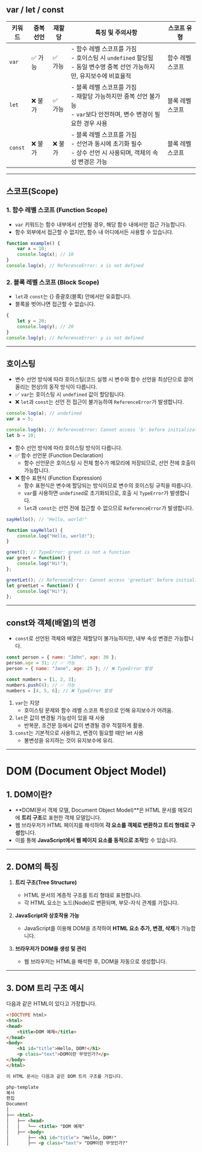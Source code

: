 ## var / let / const

| 키워드| 중복 선언| 재할당| 특징 및 주의사항| 스코프 유형|
|-----|--------|-----|-------------|----------|
| `var`   | ✅ 가능   | ✅ 가능  | - 함수 레벨 스코프를 가짐<br>- 호이스팅 시 `undefined` 할당됨<br>- 동일 변수명 중복 선언 가능하지만, 유지보수에 비효율적 | 함수 레벨 스코프 |
| `let`   | ❌ 불가   | ✅ 가능  | - 블록 레벨 스코프를 가짐<br>- 재할당 가능하지만 중복 선언 불가능<br>- `var`보다 안전하며, 변수 변경이 필요한 경우 사용 | 블록 레벨 스코프 |
| `const` | ❌ 불가   | ❌ 불가  | - 블록 레벨 스코프를 가짐<br>- 선언과 동시에 초기화 필수<br>- 상수 선언 시 사용되며, 객체의 속성 변경은 가능 | 블록 레벨 스코프 |
------------------


## 스코프(Scope)

### 1. 함수 레벨 스코프 (Function Scope)
- `var` 키워드는 함수 내부에서 선언될 경우, 해당 함수 내에서만 접근 가능합니다.
- 함수 외부에서 접근할 수 없지만, 함수 내 어디에서든 사용할 수 있습니다.

```js
function example() {
    var x = 10;
    console.log(x); // 10
}
console.log(x); // ReferenceError: x is not defined
```

### 2. 블록 레벨 스코프 (Block Scope)
- `let`과 `const`는 {} 중괄호(블록) 안에서만 유효합니다.
- 블록을 벗어나면 접근할 수 없습니다.

```js
{
    let y = 20;
    console.log(y); // 20
}
console.log(y); // ReferenceError: y is not defined
```
------------------


## 호이스팅
- 변수 선언 방식에 따라 호이스팅(코드 실행 시 변수와 함수 선언을 최상단으로 끌어올리는 현상)의 동작 방식이 다릅니다.
- ✅ `var`는 호이스팅 시 `undefined` 값이 할당됩니다.
- ❌ `let`과 `const`는 선언 전 접근이 불가능하여 `ReferenceError`가 발생합니다.

```js
console.log(a); // undefined
var a = 5;

console.log(b); // ReferenceError: Cannot access 'b' before initialization
let b = 10;
```

- 함수 선언 방식에 따라 호이스팅 방식이 다릅니다.
- ✅ 함수 선언문 (Function Declaration)
    - 함수 선언문은 호이스팅 시 전체 함수가 메모리에 저장되므로, 선언 전에 호출이 가능합니다.
- ❌ 함수 표현식 (Function Expression)
    - 함수 표현식은 변수에 할당되는 방식이므로 변수의 호이스팅 규칙을 따릅니다.
    - `var`를 사용하면 `undefined`로 초기화되므로, 호출 시 `TypeError`가 발생합니다.
    - `let`과 `const`는 선언 전에 접근할 수 없으므로 `ReferenceError`가 발생합니다.

```js
sayHello(); // "Hello, world!"

function sayHello() {
    console.log("Hello, world!");
}

greet(); // TypeError: greet is not a function
var greet = function() {
    console.log("Hi!");
};

greetLet(); // ReferenceError: Cannot access 'greetLet' before initialization
let greetLet = function() {
    console.log("Hi!");
};
```
------------------


## const와 객체(배열)의 변경
- `const`로 선언된 객체와 배열은 재할당이 불가능하지만, 내부 속성 변경은 가능합니다.

```js
const person = { name: "John", age: 30 };
person.age = 31; // ✅ 가능
person = { name: "Jane", age: 25 }; // ❌ TypeError 발생

const numbers = [1, 2, 3];
numbers.push(4); // ✅ 가능
numbers = [4, 5, 6]; // ❌ TypeError 발생
```

1. `var`는 지양
    - 호이스팅 문제와 함수 레벨 스코프 특성으로 인해 유지보수가 어려움.
2. `let`은 값이 변경될 가능성이 있을 때 사용
    - 반복문, 조건문 등에서 값이 변경될 경우 적절하게 활용.
3. `const`는 기본적으로 사용하고, 변경이 필요할 때만 let 사용
    - 불변성을 유지하는 것이 유지보수에 유리.
------------------

# DOM (Document Object Model)

## 1. DOM이란?
- **DOM(문서 객체 모델, Document Object Model)**은 HTML 문서를 메모리에 **트리 구조**로 표현한 객체 모델입니다.
- 웹 브라우저가 HTML 페이지를 해석하여 **각 요소를 객체로 변환하고 트리 형태로 구성**합니다.
- 이를 통해 **JavaScript에서 웹 페이지 요소를 동적으로 조작**할 수 있습니다.

---

## 2. DOM의 특징
1. **트리 구조(Tree Structure)**  
   - HTML 문서의 계층적 구조를 트리 형태로 표현합니다.  
   - 각 HTML 요소는 노드(Node)로 변환되며, 부모-자식 관계를 가집니다.
   
2. **JavaScript와 상호작용 가능**  
   - JavaScript를 이용해 DOM을 조작하여 **HTML 요소 추가, 변경, 삭제**가 가능합니다.
   
3. **브라우저가 DOM을 생성 및 관리**  
   - 웹 브라우저는 HTML을 해석한 후, DOM을 자동으로 생성합니다.
   
---

## 3. DOM 트리 구조 예시
다음과 같은 HTML이 있다고 가정합니다.

```html
<!DOCTYPE html>
<html>
<head>
    <title>DOM 예제</title>
</head>
<body>
    <h1 id="title">Hello, DOM!</h1>
    <p class="text">DOM이란 무엇인가?</p>
</body>
</html>

이 HTML 문서는 다음과 같은 DOM 트리 구조를 가집니다.

php-template
복사
편집
Document
│
├── <html>
│   ├── <head>
│   │   └── <title> "DOM 예제"
│   ├── <body>
│       ├── <h1 id="title"> "Hello, DOM!"
│       ├── <p class="text"> "DOM이란 무엇인가?"
```